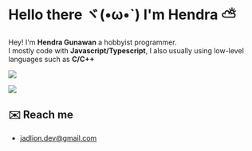 # Hello there ヾ(•ω•`) I'm Hendra ⛅

Hey! I'm **Hendra Gunawan** a hobbyist programmer.<br>I mostly code with **Javascript/Typescript**, I also usually using low-level languages such as **C/C++**

![](https://komarev.com/ghpvc/?username=jadlionhd&label=Profile%20views&color=0e75b6&style=flat)

![](https://github-readme-stats.vercel.app/api/top-langs/?username=jadlionhd&layout=donut&theme=holi)

## ✉️ Reach me
- [jadlion.dev@gmail.com](mailto:jadlion.dev@gmail.com)

